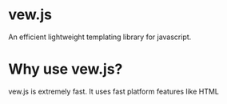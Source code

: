 # vew.js
An efficient lightweight templating library for javascript.

# Why use vew.js?
vew.js is extremely fast. It uses fast platform features like HTML <template> elements with native cloning.
Unlike VDOM libraries, vew.js only ever updates the parts of templates that actually change - it doesn't re-render the entire view.
  
vew.js will help you create - delete - update DOM tree easly and also gives you nice maintainable structure, 
keep in mind that vew.js light as feather with file size of 14 bytes unminified so you dont have to think about load time.


# How to use?
vew.js has three functions(create, update, delete), 
you can start by create template element inside HTML and giving it a id,
after that instantiate "View" class that needs two parameters model and template id, 
we are going to make random color generator as example see code below:

HTML
```
<template id="color">
  <div style="background: rgb({{red}}, 
    {{green}}, {{blue}});"></div>
  <h5>
    <span>Red: {{red}}</span>
    <span>Green: {{green}}</span>
    <span>Blue: {{blue}}</span>
  </h5>
  <button @click="generate">
    Generate Color</button>
</template>
```

CSS 
```
* {
  margin: 0;
  padding: 0;
  box-sizing: border-box;
  font-family: sans-serif;
  margin-bottom: 8px;
  color: #212121;
}

body {
  min-height: 100vh;
  width: 100%;
  display: flex;
  align-items: center;
  justify-content: center;
  flex-direction: column;
}

div { 
  height: 50px;
  width: 50px;
  background-color: #000;
}
```

JAVASCRIPT 
```
let color = new View({
  red: 0,
  green: 0,
  blue: 0,
  generate: (event) => {
    color.model.red = Math.round(Math.random() * 255);
    color.model.green = Math.round(Math.random() * 255);
    color.model.blue = Math.round(Math.random() * 255);
      color.update();        
    }
}, 
"color");
```

let's talk about HTML above, we have template element that has id and contains three elements (div, h5, button),
div has style attribute with value of `background: rgb({{red}}, {{green}}, {{blue}})`, keep in mind that `{{red}} & {{green}} & {{blue}}`
are variables with default value of 0 and they exist inside the model(normal js object).

h5 contains three span elements every one of them has variable (red, green, blue).
button has click event with handler called "generate" it's functon exist inside the model as you can see in HTML you define event using ("@" + event name).

as you can see in javascript side we have instantiated "View" that has two parameters first is the model(simple javascript object)
that has everything(variables, functions) that exist on template and also there template id with value of "color".
the model contains four properties (red, green, blue, generate function) when you click on button generate event function get invoked and new values are generated for
(red, green, blue) but nothing will change until you call update function and the changed part get rerendered,

***Note: keep in mind if you have for example model that similar to this `{parent:{child: "value"}}` you can express it as template
variable `{{parent.child}}` you can add as many nesting as you want.***

***Note: you can delete the rendered template by calling delete function and render it again by calling create function.***

vew.js also support nesting templates see code below:

HTML
```
<template id="parent">
    {{text}}
    <template id="child">
        {{text}}
    </template>
</template>
```

JAVASCRIPT 
```
let parent = new View({text: "Parent"}, "parent");
let child = new View({text: "Child"}, parent.id + "child");
```
